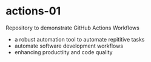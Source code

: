 # actions-01
Repository to demonstrate GitHub Actions Workflows
- a robust automation tool to automate repititive tasks
- automate software development workflows
- enhancing productiity and code quality
